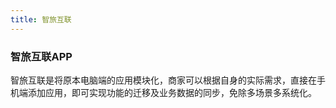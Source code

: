 ```yaml
---
title: 智旅互联
---
```


### 智旅互联APP
智旅互联是将原本电脑端的应用模块化，商家可以根据自身的实际需求，直接在手机端添加应用，即可实现功能的迁移及业务数据的同步，免除多场景多系统化。